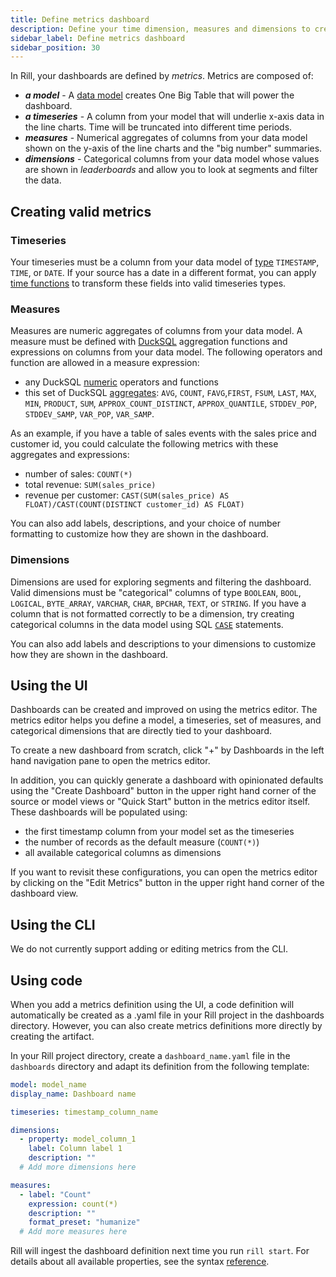 ```yaml
---
title: Define metrics dashboard
description: Define your time dimension, measures and dimensions to create a dashboard
sidebar_label: Define metrics dashboard
sidebar_position: 30
---
```


In Rill, your dashboards are defined by _metrics_. Metrics are composed of:
* _**a model**_ - A [data model](./sql-models.md) creates One Big Table that will power the dashboard.
* _**a timeseries**_ - A column from your model that will underlie x-axis data in the line charts. Time will be truncated into different time periods.
* _**measures**_ - Numerical aggregates of columns from your data model shown on the y-axis of the line charts and the "big number" summaries.
* _**dimensions**_ - Categorical columns from your data model whose values are shown in _leaderboards_ and allow you to look at segments and filter the data.


## Creating valid metrics

### Timeseries

Your timeseries must be a column from your data model of [type](https://duckdb.org/docs/sql/data_types/timestamp) `TIMESTAMP`, `TIME`, or `DATE`. If your source has a date in a different format, you can apply [time functions](https://duckdb.org/docs/sql/functions/timestamp) to transform these fields into valid timeseries types.


### Measures

Measures are numeric aggregates of columns from your data model. A measure must be defined with [DuckSQL](./sql-models.md) aggregation functions and expressions on columns from your data model. The following operators and function are allowed in a measure expression:

* any DuckSQL [numeric](https://duckdb.org/docs/sql/functions/numeric) operators and functions
* this set of  DuckSQL [aggregates](https://duckdb.org/docs/sql/aggregates): `AVG`, `COUNT`, `FAVG`,`FIRST`, `FSUM`, `LAST`, `MAX`, `MIN`, `PRODUCT`, `SUM`, `APPROX_COUNT_DISTINCT`, `APPROX_QUANTILE`, `STDDEV_POP`, `STDDEV_SAMP`, `VAR_POP`, `VAR_SAMP`.

As an example, if you have a table of sales events with the sales price and customer id, you could calculate the following metrics with these aggregates and expressions:
* number of sales: `COUNT(*)`
* total revenue: `SUM(sales_price)` 
* revenue per customer: `CAST(SUM(sales_price) AS FLOAT)/CAST(COUNT(DISTINCT customer_id) AS FLOAT)`

You can also add labels, descriptions, and your choice of number formatting to customize how they are shown in the dashboard.


### Dimensions

Dimensions are used for exploring segments and filtering the dashboard. Valid dimensions must be "categorical" columns of type `BOOLEAN`, `BOOL`, `LOGICAL`, `BYTE_ARRAY`, `VARCHAR`, `CHAR`, `BPCHAR`, `TEXT`, or `STRING`. If you have a column that is not formatted correctly to be a dimension, try creating categorical columns in the data model using SQL [`CASE`](https://duckdb.org/docs/sql/expressions/case#:~:text=DuckDB%20%2D%20Case%20Statement&text=The%20CASE%20statement%20performs%20a,a%20%3A%20b%20) statements.

You can also add labels and descriptions to your dimensions to customize how they are shown in the dashboard.


## Using the UI

Dashboards can be created and improved on using the metrics editor. The metrics editor helps you define a model, a timeseries, set of measures, and categorical dimensions that are directly tied to your dashboard. 

To create a new dashboard from scratch, click "+" by Dashboards in the left hand navigation pane to open the metrics editor.

In addition, you can quickly generate a dashboard with opinionated defaults using the "Create Dashboard" button in the upper right hand corner of the source or model views or "Quick Start" button in the metrics editor itself. These dashboards will be populated using:

- the first timestamp column from your model set as the timeseries
- the number of records as the default measure (`COUNT(*)`)
- all available categorical columns as dimensions

If you want to revisit these configurations, you can open the metrics editor by clicking on the "Edit Metrics" button in the upper right hand corner of the dashboard view.


## Using the CLI

We do not currently support adding or editing metrics from the CLI.

## Using code
When you add a metrics definition using the UI, a code definition will automatically be created as a .yaml file in your Rill project in the dashboards directory. However, you can also create metrics definitions more directly by creating the artifact.

In your Rill project directory, create a `dashboard_name.yaml` file in the `dashboards` directory and adapt its definition from the following template:

```yaml
model: model_name
display_name: Dashboard name

timeseries: timestamp_column_name

dimensions:
  - property: model_column_1
    label: Column label 1
    description: ""
  # Add more dimensions here

measures:
  - label: "Count"
    expression: count(*)
    description: ""
    format_preset: "humanize"
  # Add more measures here
```

Rill will ingest the dashboard definition next time you run `rill start`. For details about all available properties, see the syntax [reference](../reference/project-files/dashboards).

